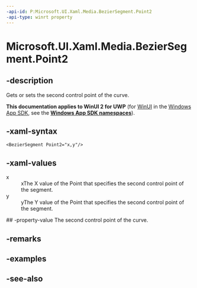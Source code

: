 ```yaml
---
-api-id: P:Microsoft.UI.Xaml.Media.BezierSegment.Point2
-api-type: winrt property
---
```


<!-- Property syntax
public Windows.Foundation.Point Point2 { get;  set; }
-->

# Microsoft.UI.Xaml.Media.BezierSegment.Point2

## -description
Gets or sets the second control point of the curve.

**This documentation applies to WinUI 2 for UWP** (for [WinUI](/windows/apps/winui/winui3/) in the [Windows App SDK](/windows/apps/windows-app-sdk/), see the **[Windows App SDK namespaces](/windows/windows-app-sdk/api/winrt/)**).

## -xaml-syntax
```xaml
<BezierSegment Point2="x,y"/>
```


## -xaml-values
<dl><dt>x</dt><dd>xThe X value of the Point that specifies the second control point of the segment.</dd>
<dt>y</dt><dd>yThe Y value of the Point that specifies the second control point of the segment.</dd>
</dl>
## -property-value
The second control point of the curve.

## -remarks

## -examples

## -see-also

